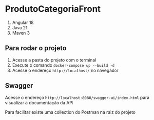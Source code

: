 # ProdutoCategoriaFront

1. Angular 18
2. Java 21
3. Maven 3

## Para rodar o projeto

1. Acesse a pasta do projeto com o terminal
2. Execute o comando `docker-compose up --build -d`
3. Acesse o endereço `http://localhost/` no navegador

## Swagger

Acesse o endereço `http://localhost:8080/swagger-ui/index.html` para visualizar a documentação da API

Para facilitar existe uma collection do Postman na raiz do projeto